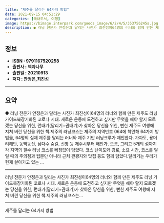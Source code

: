 ```yaml
---
title: "제주를 달리는 64가지 방법"
date: 2021-09-15 04:51:29
categories: [국내도서, 여행]
image: https://bimage.interpark.com/goods_image/6/2/4/5/353756245s.jpg
description: ● 러닝 전문가 안정은과 달리는 사진가 최진성이64명의 러너와 함께 만든 제주도 러닝 가이드북장기화된 코로나 시대. 새로운 운동에 도전하고 싶지만 무엇을 해야 할지 모르겠는 당신을 위한, 런태기(달리기+권태기)가 찾아온 당신을 위한, 뻔한 제주도 여행에 지쳐 버린 당신을 위한 책.제주
---
```


## **정보**

- **ISBN : 9791167520258**
- **출판사 : 책과나무**
- **출판일 : 20210913**
- **저자 : 안정은,최진성**

------



## **요약**

●  러닝 전문가 안정은과 달리는 사진가 최진성이64명의 러너와 함께 만든 제주도 러닝 가이드북장기화된 코로나 시대. 새로운 운동에 도전하고 싶지만 무엇을 해야 할지 모르겠는 당신을 위한, 런태기(달리기+권태기)가 찾아온 당신을 위한, 뻔한 제주도 여행에 지쳐 버린 당신을 위한 책.제주의 러닝코스는 제주의 지역번호 064에 착안해 64가지 방법을, 64명의 실제 제주를 달리는 러너와 제주 기반 러닝크루가 제안한다. 가파도, 용머리해안, 동백동산, 삼다수 숲길, 신창 등 제주시부터 해안가, 오름, 그리고 5개의 섬까지 각 지역의 필수 러닝 코스를 빠짐없이 담았다. 코스 난이도와 경로, 소요 시간, 코스를 달릴 때의 주의점과 팁뿐만 아니라 근처 관광지와 맛집 등도 함께 담았다.달리기는 우리가 현재 살아가고 있는 ...

------

러닝 전문가 안정은과 달리는 사진가 최진성이64명의 러너와 함께 만든 제주도 러닝 가이드북장기화된 코로나 시대. 새로운 운동에 도전하고 싶지만 무엇을 해야 할지 모르겠는 당신을 위한, 런태기(달리기+권태기)가 찾아온 당신을 위한, 뻔한 제주도 여행에 지쳐 버린 당신을 위한 책.제주의 러닝코스는... 

------


제주를 달리는 64가지 방법 

------


